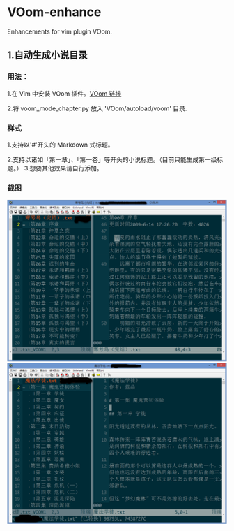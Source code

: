 # VOom-enhance
Enhancements for vim plugin VOom.
## 1.自动生成小说目录
### 用法：
1.在 Vim 中安装 VOom 插件。[VOom 链接](https://github.com/vim-scripts/VOoM)

2.将 voom_mode_chapter.py 放入 'VOom/autoload/voom' 目录.
### 样式
1.支持以'#'开头的 Markdown 式标题。

2.支持以诸如「第一章」、「第一卷」等开头的小说标题。（目前只能生成第一级标题。）
3.想要其他效果请自行添加。
### 截图

![截图1](https://github.com/Ex-mortal/VOom-enhance/blob/master/images/1.png)
![截图2](https://github.com/Ex-mortal/VOom-enhance/blob/master/images/2.png)
